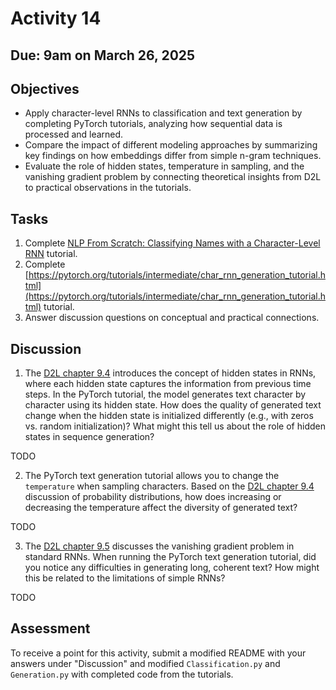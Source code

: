# Activity 14
## Due: 9am on March 26, 2025

## Objectives
- Apply character-level RNNs to classification and text generation by completing PyTorch tutorials, analyzing how sequential data is processed and learned.
- Compare the impact of different modeling approaches by summarizing key findings on how embeddings differ from simple n-gram techniques.
- Evaluate the role of hidden states, temperature in sampling, and the vanishing gradient problem by connecting theoretical insights from D2L to practical observations in the tutorials.

## Tasks

1. Complete [NLP From Scratch: Classifying Names with a Character-Level RNN](https://pytorch.org/tutorials/intermediate/char_rnn_classification_tutorial.html) tutorial.
2. Complete [https://pytorch.org/tutorials/intermediate/char_rnn_generation_tutorial.html](https://pytorch.org/tutorials/intermediate/char_rnn_generation_tutorial.html) tutorial.
3. Answer discussion questions on conceptual and practical connections.

## Discussion

1. The [D2L chapter 9.4](https://d2l.ai/chapter_recurrent-neural-networks/rnn.html) introduces the concept of hidden states in RNNs, where each hidden state captures the information from previous time steps. In the PyTorch tutorial, the model generates text character by character using its hidden state. How does the quality of generated text change when the hidden state is initialized differently (e.g., with zeros vs. random initialization)? What might this tell us about the role of hidden states in sequence generation?

TODO

2. The PyTorch text generation tutorial allows you to change the `temperature` when sampling characters. Based on the [D2L chapter 9.4](https://d2l.ai/chapter_recurrent-neural-networks/rnn.html) discussion of probability distributions, how does increasing or decreasing the temperature affect the diversity of generated text?

TODO

3. The [D2L chapter 9.5](https://d2l.ai/chapter_recurrent-neural-networks/rnn-scratch.html) discusses the vanishing gradient problem in standard RNNs. When running the PyTorch text generation tutorial, did you notice any difficulties in generating long, coherent text? How might this be related to the limitations of simple RNNs?

TODO

## Assessment

To receive a point for this activity, submit a modified README with your answers under "Discussion" and modified `Classification.py` and `Generation.py` with completed code from the tutorials.
